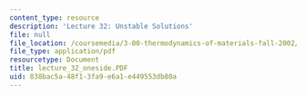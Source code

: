 ```yaml
---
content_type: resource
description: 'Lecture 32: Unstable Solutions'
file: null
file_location: /coursemedia/3-00-thermodynamics-of-materials-fall-2002/838bac5a48f13fa9e6a1e449553db80a_lecture_32_oneside.PDF
file_type: application/pdf
resourcetype: Document
title: lecture_32_oneside.PDF
uid: 838bac5a-48f1-3fa9-e6a1-e449553db80a
---
```

